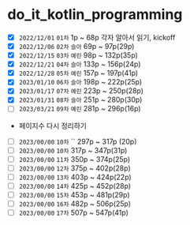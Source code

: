 # do_it_kotlin_programming

- [x] `2022/12/01` `01차` 1p ~ 68p 각자 알아서 읽기, kickoff
- [x] `2022/12/06` `02차` `슬아` 69p ~ 97p(29p)
- [x] `2022/12/15` `03차` `예린` 98p ~ 132p(35p)
- [x] `2022/12/21` `04차` `슬아` 133p ~ 156p(24p)
- [x] `2022/12/28` `05차` `예린` 157p ~ 197p(41p)
- [x] `2023/01/10` `06차` `슬아` 198p ~ 222p(25p)
- [x] `2023/01/17` `07차` `예린` 223p ~ 250p(28p)
- [x] `2023/01/31` `08차` `슬아` 251p ~ 280p(30p)
- [ ] `2023/03/21` `09차` `예린` 281p ~ 296p(16p)
- 페이지수 다시 정리하기
- [ ] `2023/00/00` `10차` `` 297p ~ 317p (20p)
- [ ] `2023/00/00` `10차` 317p ~ 347p(31p)
- [ ] `2023/00/00` `11차` 350p ~ 374p(25p)
- [ ] `2023/00/00` `12차` 375p ~ 402p(28p)
- [ ] `2023/00/00` `13차` 403p ~ 424p(22p)
- [ ] `2023/00/00` `14차` 425p ~ 452p(28p)
- [ ] `2023/00/00` `15차` 453p ~ 481p(29p)
- [ ] `2023/00/00` `16차` 482p ~ 506p(25p)
- [ ] `2023/00/00` `17차` 507p ~ 547p(41p)
